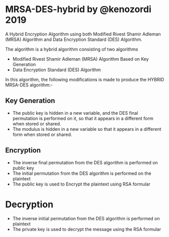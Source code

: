 # MRSA-DES-hybrid by @kenozordi 2019
A Hybrid Encryption Algorithm using both Modified Rivest Shamir Adleman (MRSA) Algorithm and Data Encryption Standard (DES) Algorithm.

The algorithm is a hybrid algorithm consisting of two algorithms
-	Modified Rivest Shamir Adleman (MRSA) Algorithm Based on Key Generation
-	Data Encryption Standard (DES) Algorithm

In this algorithm, the following modifications is made to produce the HYBRID MRSA-DES algorithm:- 
## Key Generation
- The public key is hidden in a new variable, and the DES final permutation is performed on it, so that it appears in a different form when stored or shared.
- The modulus is hidden in a new variable so that it appears in a different form when stored or shared.

## Encryption
-	The inverse final permutation from the DES algorithm is performed on public key
-	The initial permutation from the DES algorithm is performed on the plaintext
-	The public key is used to Encrypt the plaintext using RSA formular

# Decryption
-	The inverse initial permutation from the DES algorithm is performed on plaintext 
- The private key is used to decrypt the message using the RSA formular

